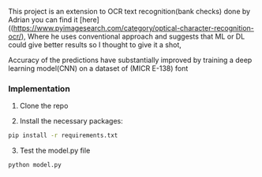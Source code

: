 This project is an extension to OCR text recognition(bank checks) done by Adrian you can find it [here]((https://www.pyimagesearch.com/category/optical-character-recognition-ocr/), Where he uses conventional approach and suggests that ML or DL could give better results so I thought to give it a shot, 



Accuracy of the predictions have substantially improved by training a deep learning model(CNN) on a dataset of (MICR E-138) font

### Implementation



1) Clone the repo

2) Install the necessary packages:

```bash
pip install -r requirements.txt
```


3) Test the model.py file

```
python model.py
```
